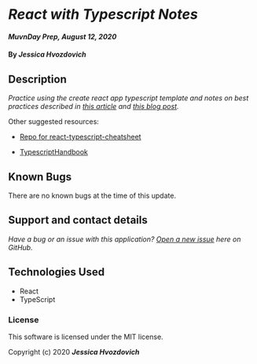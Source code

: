 # _React with Typescript Notes_

#### _MuvnDay Prep, August 12, 2020_

#### By _**Jessica Hvozdovich**_

## Description

_Practice using the create react app typescript template and notes on best practices described in [this article](https://www.sitepoint.com/react-with-typescript-best-practices/) and [this blog post](https://blog.bitsrc.io/react-typescript-cheetsheet-2b6fa2cecfe2)._

Other suggested resources:

-   [Repo for react-typescript-cheatsheet](https://github.com/typescript-cheatsheets/react-typescript-cheatsheet)

-   [TypescriptHandbook](https://www.typescriptlang.org/docs/handbook/basic-types.html)

## Known Bugs

There are no known bugs at the time of this update.

## Support and contact details

_Have a bug or an issue with this application? [Open a new issue](https://github.com/jhvozdovich/react-typescript-practice/issues) here on GitHub._

## Technologies Used

-   React
-   TypeScript

### License

This software is licensed under the MIT license.

Copyright (c) 2020 **_Jessica Hvozdovich_**
